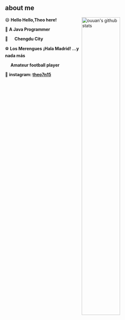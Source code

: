 ## about me



<img align="right" alt="ouuan's github stats" width="50%" src="https://github-readme-stats.vercel.app/api?username=Theoshen&show_icons=true">

😄 **Hello Hello,Theo here!**

🐀 **A Java Programmer**

 📍 &emsp; **Chengdu City**

⚽ **Los Merengues** **¡Hala Madrid! ...y nada más** 

&emsp; **Amateur football player**
   
📸 **instagram: [theo7n15](https://www.instagram.com/theo7n15/)** 







